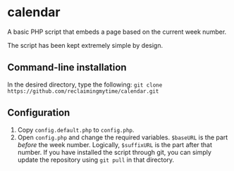# calendar
A basic PHP script that embeds a page based on the current week number.

The script has been kept extremely simple by design.

## Command-line installation
In the desired directory, type the following: `git clone https://github.com/reclaimingmytime/calendar.git`

## Configuration
1. Copy `config.default.php` to `config.php`.
2. Open `config.php` and change the required variables. `$baseURL` is the part *before* the week number. Logically, `$suffixURL` is the part after that number.
If you have installed the script through git, you can simply update the repository using `git pull` in that directory.
